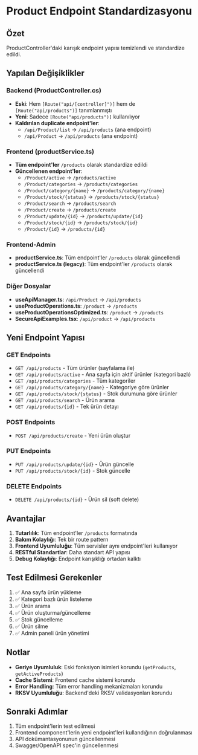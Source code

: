 # Product Endpoint Standardizasyonu

## Özet
ProductController'daki karışık endpoint yapısı temizlendi ve standardize edildi.

## Yapılan Değişiklikler

### Backend (ProductController.cs)
- **Eski**: Hem `[Route("api/[controller]")]` hem de `[Route("api/products")]` tanımlanmıştı
- **Yeni**: Sadece `[Route("api/products")]` kullanılıyor
- **Kaldırılan duplicate endpoint'ler**:
  - `/api/Product/list` → `/api/products` (ana endpoint)
  - `/api/Product` → `/api/products` (ana endpoint)

### Frontend (productService.ts)
- **Tüm endpoint'ler** `/products` olarak standardize edildi
- **Güncellenen endpoint'ler**:
  - `/Product/active` → `/products/active`
  - `/Product/categories` → `/products/categories`
  - `/Product/category/{name}` → `/products/category/{name}`
  - `/Product/stock/{status}` → `/products/stock/{status}`
  - `/Product/search` → `/products/search`
  - `/Product/create` → `/products/create`
  - `/Product/update/{id}` → `/products/update/{id}`
  - `/Product/stock/{id}` → `/products/stock/{id}`
  - `/Product/{id}` → `/products/{id}`

### Frontend-Admin
- **productService.ts**: Tüm endpoint'ler `/products` olarak güncellendi
- **productService.ts (legacy)**: Tüm endpoint'ler `/products` olarak güncellendi

### Diğer Dosyalar
- **useApiManager.ts**: `/api/Product` → `/api/products`
- **useProductOperations.ts**: `/product` → `/products`
- **useProductOperationsOptimized.ts**: `/product` → `/products`
- **SecureApiExamples.tsx**: `/api/product` → `/api/products`

## Yeni Endpoint Yapısı

### GET Endpoints
- `GET /api/products` - Tüm ürünler (sayfalama ile)
- `GET /api/products/active` - Ana sayfa için aktif ürünler (kategori bazlı)
- `GET /api/products/categories` - Tüm kategoriler
- `GET /api/products/category/{name}` - Kategoriye göre ürünler
- `GET /api/products/stock/{status}` - Stok durumuna göre ürünler
- `GET /api/products/search` - Ürün arama
- `GET /api/products/{id}` - Tek ürün detayı

### POST Endpoints
- `POST /api/products/create` - Yeni ürün oluştur

### PUT Endpoints
- `PUT /api/products/update/{id}` - Ürün güncelle
- `PUT /api/products/stock/{id}` - Stok güncelle

### DELETE Endpoints
- `DELETE /api/products/{id}` - Ürün sil (soft delete)

## Avantajlar

1. **Tutarlılık**: Tüm endpoint'ler `/products` formatında
2. **Bakım Kolaylığı**: Tek bir route pattern
3. **Frontend Uyumluluğu**: Tüm servisler aynı endpoint'leri kullanıyor
4. **RESTful Standartlar**: Daha standart API yapısı
5. **Debug Kolaylığı**: Endpoint karışıklığı ortadan kalktı

## Test Edilmesi Gerekenler

1. ✅ Ana sayfa ürün yükleme
2. ✅ Kategori bazlı ürün listeleme
3. ✅ Ürün arama
4. ✅ Ürün oluşturma/güncelleme
5. ✅ Stok güncelleme
6. ✅ Ürün silme
7. ✅ Admin paneli ürün yönetimi

## Notlar

- **Geriye Uyumluluk**: Eski fonksiyon isimleri korundu (`getProducts`, `getActiveProducts`)
- **Cache Sistemi**: Frontend cache sistemi korundu
- **Error Handling**: Tüm error handling mekanizmaları korundu
- **RKSV Uyumluluğu**: Backend'deki RKSV validasyonları korundu

## Sonraki Adımlar

1. Tüm endpoint'lerin test edilmesi
2. Frontend component'lerin yeni endpoint'leri kullandığının doğrulanması
3. API dokümantasyonunun güncellenmesi
4. Swagger/OpenAPI spec'in güncellenmesi
